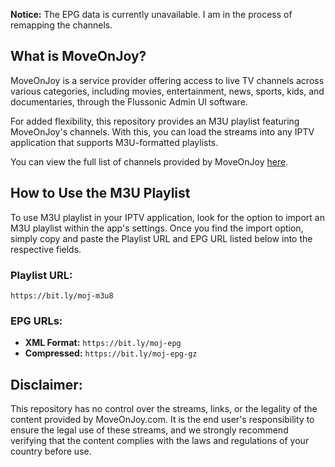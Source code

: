 **Notice:** The EPG data is currently unavailable. I am in the process of remapping the channels.

## What is MoveOnJoy?

MoveOnJoy is a service provider offering access to live TV channels across various categories, including movies, entertainment, news, sports, kids, and documentaries, through the Flussonic Admin UI software.

For added flexibility, this repository provides an M3U playlist featuring MoveOnJoy's channels. With this, you can load the streams into any IPTV application that supports M3U-formatted playlists.

You can view the full list of channels provided by MoveOnJoy [here](https://github.com/dtankdempse/moveonjoy-m3u/blob/main/channels%2Ctxt).

## How to Use the M3U Playlist

To use M3U playlist in your IPTV application, look for the option to import an M3U playlist within the app's settings. Once you find the import option, simply copy and paste the Playlist URL and EPG URL listed below into the respective fields.

### Playlist URL:
``https://bit.ly/moj-m3u8``

### EPG URLs:
- **XML Format:** `https://bit.ly/moj-epg`
- **Compressed:** `https://bit.ly/moj-epg-gz`

## Disclaimer:

This repository has no control over the streams, links, or the legality of the content provided by MoveOnJoy.com. It is the end user's responsibility to ensure the legal use of these streams, and we strongly recommend verifying that the content complies with the laws and regulations of your country before use.
